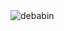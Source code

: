 <a href="#debabin-title">
        <img align="left" src="https://github-readme-stats.vercel.app/api/top-langs?username=B4N4N41C&show_icons=true&locale=en&layout=compact&theme=react" alt="debabin" />
      </a>
